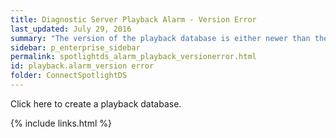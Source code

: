 ```yaml
---
title: ﻿Diagnostic Server Playback Alarm - Version Error
last_updated: July 29, 2016
summary: "The version of the playback database is either newer than the version of the Diagnostic Server or could not be determined."
sidebar: p_enterprise_sidebar
permalink: spotlightds_alarm_playback_versionerror.html
id: playback.alarm_version error
folder: ConnectSpotlightDS
---
```



Click <xref href="spotlightproc:Console.ShowOptions(id=\Diagnostic Server\Configure the playback database)" format="html" scope="external">here</xref> to create a playback database.


{% include links.html %}
